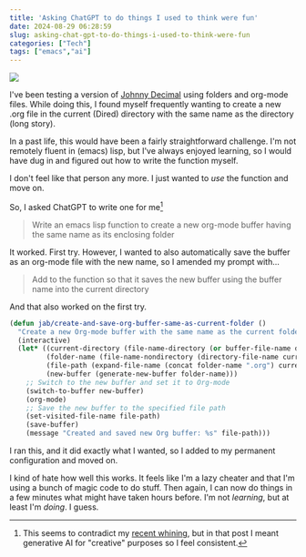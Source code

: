```yaml
---
title: 'Asking ChatGPT to do things I used to think were fun'
date: 2024-08-29 06:28:59
slug: asking-chat-gpt-to-do-things-i-used-to-think-were-fun
categories: ["Tech"]
tags: ["emacs","ai"]
---
```


![](/img/2024/08/2024-08-29-code.jpg)


I've been testing a version of [Johnny Decimal](https://johnnydecimal.com) using folders and org-mode files. While doing this, I found myself frequently wanting to create a new .org file in the current (Dired) directory with the same name as the directory (long story).

In a past life, this would have been a fairly straightforward challenge. I'm not remotely fluent in (emacs) lisp, but I've always enjoyed learning, so I would have dug in and figured out how to write the function myself.

I don't feel like that person any more. I just wanted to _use_ the function and move on.

So, I asked ChatGPT to write one for me[^hypocrisy]

> Write an emacs lisp function to create a new org-mode buffer having the same name as its enclosing folder

It worked. First try. However, I wanted to also automatically save the buffer as an org-mode file with the new name, so I amended my prompt with...

> Add to the function so that it saves the new buffer using the buffer name into the current directory

And that also worked on the first try.

```lisp
(defun jab/create-and-save-org-buffer-same-as-current-folder ()
  "Create a new Org-mode buffer with the same name as the current folder and save it in the current directory."
  (interactive)
  (let* ((current-directory (file-name-directory (or buffer-file-name default-directory)))
         (folder-name (file-name-nondirectory (directory-file-name current-directory)))
         (file-path (expand-file-name (concat folder-name ".org") current-directory))
         (new-buffer (generate-new-buffer folder-name)))
    ;; Switch to the new buffer and set it to Org-mode
    (switch-to-buffer new-buffer)
    (org-mode)
    ;; Save the new buffer to the specified file path
    (set-visited-file-name file-path)
    (save-buffer)
    (message "Created and saved new Org buffer: %s" file-path)))
```

I ran this, and it did exactly what I wanted, so I added to my permanent configuration and moved on.

I kind of hate how well this works. It feels like I'm a lazy cheater and that I'm using a bunch of magic code to do stuff. Then again, I can now do things in a few minutes what might have taken hours before. I'm not _learning_, but at least I'm _doing_. I guess.


[^hypocrisy]: This seems to contradict my [recent whining](https://social.lol/@jbaty/113033303989799542), but in that post I meant generative AI for "creative" purposes so I feel consistent.


